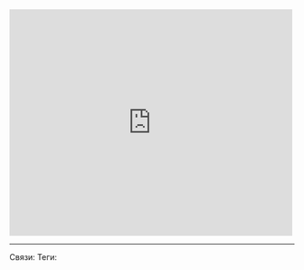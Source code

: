 <iframe width="500" height="400" src="https://www.youtube.com/embed/NCGgnIQQumw" title="Что есть истина? Краткие практические рекомендации для начинающих аналитиков" frameborder="0" allow="accelerometer; autoplay; clipboard-write; encrypted-media; gyroscope; picture-in-picture; web-share" allowfullscreen></iframe>

---
Связи: 
Теги: